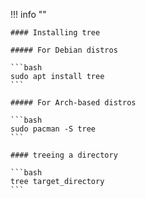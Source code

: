 !!! info ""

    #### Installing tree
    
    ##### For Debian distros

    ```bash
    sudo apt install tree
    ```
    
    ##### For Arch-based distros
    
    ```bash
    sudo pacman -S tree
    ```
    
    #### treeing a directory
    
    ```bash
    tree target_directory
    ```

